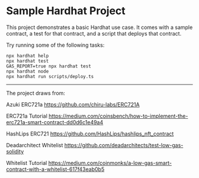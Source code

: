 # Sample Hardhat Project

This project demonstrates a basic Hardhat use case. It comes with a sample contract, a test for that contract, and a script that deploys that contract.

Try running some of the following tasks:

```shell
npx hardhat help
npx hardhat test
GAS_REPORT=true npx hardhat test
npx hardhat node
npx hardhat run scripts/deploy.ts
```

-----------------------------------------------------------------

The project draws from:

Azuki ERC721a https://github.com/chiru-labs/ERC721A 

ERC721a Tutorial https://medium.com/coinsbench/how-to-implement-the-erc721a-smart-contract-dd0d6c1e49a4

HashLips ERC721 https://github.com/HashLips/hashlips_nft_contract 

Deadarchitect Whitelist https://github.com/deadarchitects/test-low-gas-solidity 

Whitelist Tutorial https://medium.com/coinmonks/a-low-gas-smart-contract-with-a-whitelist-617f43eab0b5
